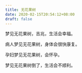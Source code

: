 ```yaml
---
title: 无花果树
date: 2020-02-15T20:54:12+08:00
draft: false
---
```


梦见无花果树，吉兆，生活会幸福。<br>


病人梦见无花果树，身体会很快康复。<br>


孕妇梦见无花果树，会怀孕。<br>


梦见无花果树倒了，生活会不顺利。<br>
